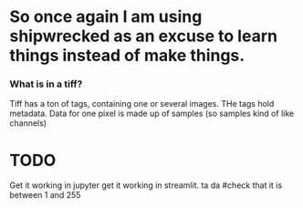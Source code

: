 # So once again I am using shipwrecked as an excuse to learn things instead of make things.

### What is in a tiff?
Tiff has a ton of tags, containing one or several images. THe tags hold metadata.
Data for one pixel is made up of samples (so samples kind of like channels)


# TODO
Get it working in jupyter
get it working in streamlit.
ta da 
#check that it is between 1 and 255